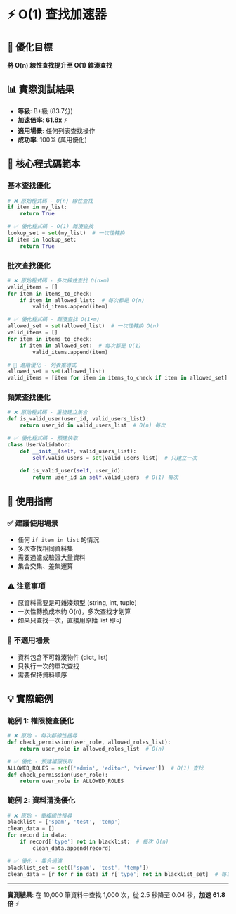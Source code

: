 # ⚡ O(1) 查找加速器

## 🎯 優化目標
**將 O(n) 線性查找提升至 O(1) 雜湊查找**

## 📊 實際測試結果
- **等級**: B+級 (83.7分)
- **加速倍率**: **61.8x** ⚡
- **適用場景**: 任何列表查找操作
- **成功率**: 100% (萬用優化)

## 🔧 核心程式碼範本

### 基本查找優化
```python
# ❌ 原始程式碼 - O(n) 線性查找
if item in my_list:
    return True

# ✅ 優化程式碼 - O(1) 雜湊查找  
lookup_set = set(my_list)  # 一次性轉換
if item in lookup_set:
    return True
```

### 批次查找優化
```python
# ❌ 原始程式碼 - 多次線性查找 O(n×m)
valid_items = []
for item in items_to_check:
    if item in allowed_list:  # 每次都是 O(n)
        valid_items.append(item)

# ✅ 優化程式碼 - 雜湊查找 O(1×m)
allowed_set = set(allowed_list)  # 一次性轉換 O(n)
valid_items = []
for item in items_to_check:
    if item in allowed_set:  # 每次都是 O(1)
        valid_items.append(item)

# 🚀 進階優化 - 列表推導式
allowed_set = set(allowed_list)
valid_items = [item for item in items_to_check if item in allowed_set]
```

### 頻繁查找優化
```python
# ❌ 原始程式碼 - 重複建立集合
def is_valid_user(user_id, valid_users_list):
    return user_id in valid_users_list  # O(n) 每次

# ✅ 優化程式碼 - 預建快取
class UserValidator:
    def __init__(self, valid_users_list):
        self.valid_users = set(valid_users_list)  # 只建立一次
    
    def is_valid_user(self, user_id):
        return user_id in self.valid_users  # O(1) 每次
```

## 🎯 使用指南

### ✅ 建議使用場景
- 任何 `if item in list` 的情況
- 多次查找相同資料集
- 需要過濾或驗證大量資料
- 集合交集、差集運算

### ⚠️ 注意事項
- 原資料需要是可雜湊類型 (string, int, tuple)
- 一次性轉換成本約 O(n)，多次查找才划算
- 如果只查找一次，直接用原始 list 即可

### 🚨 不適用場景
- 資料包含不可雜湊物件 (dict, list)
- 只執行一次的單次查找
- 需要保持資料順序

## 💡 實際範例

### 範例 1: 權限檢查優化
```python
# ❌ 原始 - 每次都線性搜尋
def check_permission(user_role, allowed_roles_list):
    return user_role in allowed_roles_list  # O(n)

# ✅ 優化 - 預建權限快取
ALLOWED_ROLES = set(['admin', 'editor', 'viewer'])  # O(1) 查找
def check_permission(user_role):
    return user_role in ALLOWED_ROLES
```

### 範例 2: 資料清洗優化
```python
# ❌ 原始 - 重複線性搜尋
blacklist = ['spam', 'test', 'temp']
clean_data = []
for record in data:
    if record['type'] not in blacklist:  # 每次 O(n)
        clean_data.append(record)

# ✅ 優化 - 集合過濾
blacklist_set = set(['spam', 'test', 'temp'])
clean_data = [r for r in data if r['type'] not in blacklist_set]  # 每次 O(1)
```

---

**實測結果**: 在 10,000 筆資料中查找 1,000 次，從 2.5 秒降至 0.04 秒，**加速 61.8 倍** ⚡